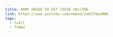 ```yaml
---
title: ARMY URGED TO GET COVID VACCINE
link: https://www.youtube.com/embed/IaH3THpzWW0
tags:
  - fvAll
  - fvNew
---
```

